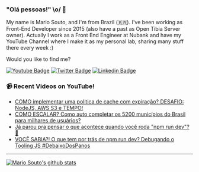 ### "Olá pessoas!" \o/ 👋

My name is Mario Souto, and I'm from Brazil (🇧🇷). I've been working as Front-End Developer since 2015 (also have a past as Open Tibia Server owner). Actually I work as a Front End Engineer at Nubank and have my YouTube Channel where I make it as my personal lab, sharing many stuff there every week :)

Would you like to find me?

[![Youtube Badge](https://img.shields.io/badge/-Youtube-FF0000?style=flat-square&labelColor=FF0000&logo=youtube&logoColor=white&link=https://youtube.com/c/DevSoutinho)](https://youtube.com/c/DevSoutinho)
[![Twitter Badge](https://img.shields.io/badge/-Twitter-1ca0f1?style=flat-square&labelColor=1ca0f1&logo=twitter&logoColor=white&link=https://twitter.com/omariosouto)](https://twitter.com/omariosouto)
[![Linkedin Badge](https://img.shields.io/badge/-LinkedIn-blue?style=flat-square&logo=Linkedin&logoColor=white&link=https://www.linkedin.com/in/omariosouto)](https://www.linkedin.com/in/omariosouto)

### 📹 Recent Videos on YouTube!

<!-- YOUTUBE:START -->
- [COMO implementar uma politica de cache com expiração? DESAFIO: NodeJS, AWS S3 e TEMPO!](https://www.youtube.com/watch?v=lNORW8z-ftw)
- [COMO ESCALAR? Como auto completar os 5200 municípios do Brasil para milhares de usuários?](https://www.youtube.com/watch?v=TxEJ-YYCasY)
- [Já parou pra pensar o que acontece quando você roda &quot;npm run dev&quot;? 🤔](https://www.youtube.com/watch?v=pdgpgaFaDV8)
- [VOCÊ SABIA?! O que tem por trás de npm run dev? Debugando o Tooling JS #DebaixoDosPanos](https://www.youtube.com/watch?v=QTQGsZnKtv4)
<!-- YOUTUBE:END -->

____


[![Mario Souto's github stats](https://github-readme-stats.vercel.app/api?username=omariosouto&theme=dark&show_icons=true&count_private=true)](https://github.com/omariosouto)
